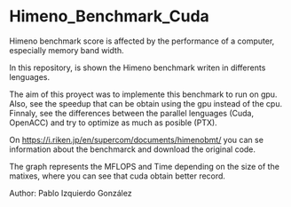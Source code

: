 # Himeno_Benchmark_Cuda

Himeno benchmark score is affected by the performance of a computer, especially memory band width.


In this repository, is shown the Himeno benchmark writen in differents lenguages.

The aim of this proyect was to implemente this benchmark to run on gpu. Also, see the speedup that can be obtain using the gpu instead of the cpu. Finnaly, see the differences between the parallel lenguages (Cuda, OpenACC) and try to optimize as much as posible (PTX).

On https://i.riken.jp/en/supercom/documents/himenobmt/ you can se information about the benchmarck and download the original code.

The graph represents the MFLOPS and Time depending on the size of the matixes, where you can see that cuda obtain better record. 

Author: Pablo Izquierdo González
